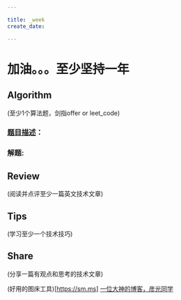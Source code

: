 ```yaml
---

title: _week
create_date:

---
```


# 加油。。。至少坚持一年


## AIgorithm
(至少1个算法题，剑指offer or leet_code)


### [题目描述]()：




### 解题:


## Review
(阅读并点评至少一篇英文技术文章)


## Tips
(学习至少一个技术技巧)


## Share
(分享一篇有观点和思考的技术文章)





(好用的图床工具)[https://sm.ms]
[一位大神的博客，彦光同学](http://s1nh.org)

